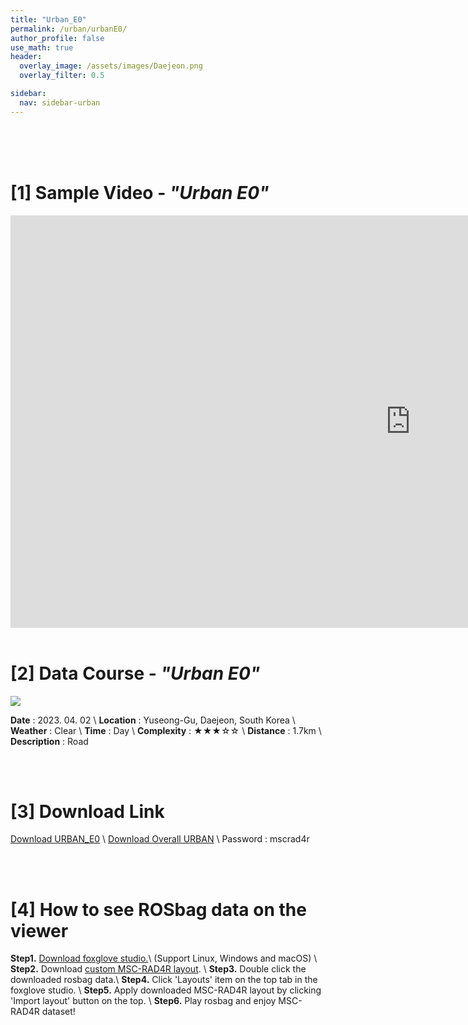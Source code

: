 ```yaml
---
title: "Urban_E0"
permalink: /urban/urbanE0/
author_profile: false
use_math: true
header:
  overlay_image: /assets/images/Daejeon.png
  overlay_filter: 0.5

sidebar:
  nav: sidebar-urban
---
```


<br/>
<br/>
<br/>



# [1] Sample Video - *"Urban E0"*

<iframe width="1280" height="660" src="https://www.youtube.com/embed/S-ogfJyvuks" title="URBAN A1" frameborder="0" allow="accelerometer; autoplay; clipboard-write; encrypted-media; gyroscope; picture-in-picture; web-share" allowfullscreen></iframe>

<br/>
<br/>

# [2] Data Course - *"Urban E0"*
![ ](https://drive.google.com/uc?id=1HjHfUHSEOCrX006wXIoqeJzkMYZlCF6_)

**Date** : 2023. 04. 02 \\
**Location** : Yuseong-Gu, Daejeon, South Korea \\
**Weather** : Clear     \\
**Time** : Day          \\
**Complexity** : ★★★☆☆  \\
**Distance** : 1.7km    \\
**Description** : Road


<br/>
<br/>


# [3] Download Link
[Download URBAN_E0](http://gofile.me/70cMI/hqYFuW3KG) \\
[Download Overall URBAN](http://gofile.me/70cMI/UAkqTVJxK) \\
Password : mscrad4r 





<br/>
<br/>


# [4] How to see ROSbag data on the viewer
**Step1.** [Download foxglove studio.](https://foxglove.dev/)\\
(Support Linux, Windows and macOS) \\
**Step2.** Download [custom MSC-RAD4R layout](http://gofile.me/70cMI/IrAjZ6S4M). \\
**Step3.** Double click the downloaded rosbag data.\\
**Step4.** Click 'Layouts' item on the top tab in the foxglove studio. \\
**Step5.** Apply downloaded MSC-RAD4R layout by clicking 'Import layout' button on the top. \\
**Step6.** Play rosbag and enjoy MSC-RAD4R dataset!
<br/>
<br/>


